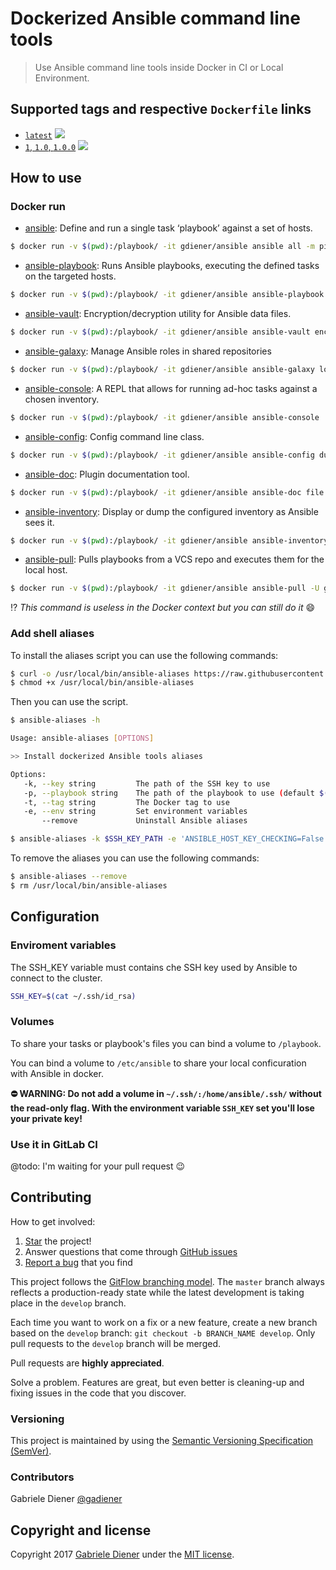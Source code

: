 # Dockerized Ansible command line tools

> Use Ansible command line tools inside Docker in CI or Local Environment.


## Supported tags and respective `Dockerfile` links

  * [`latest`](https://github.com/gadiener/ansible/blob/master/Dockerfile) [![](https://images.microbadger.com/badges/image/gdiener/ansible:latest.svg)](http://microbadger.com/images/gdiener/ansible:latest)
  * [`1`, `1.0`, `1.0.0`](https://github.com/gadiener/ansible/blob/1.0.0/Dockerfile) [![](https://images.microbadger.com/badges/image/gdiener/ansible:1.svg)](http://microbadger.com/images/gdiener/ansible:1)


## How to use

### Docker run

 * [ansible](https://docs.ansible.com/ansible/2.5/cli/ansible.html): Define and run a single task ‘playbook’ against a set of hosts.

```bash
$ docker run -v $(pwd):/playbook/ -it gdiener/ansible ansible all -m ping
```

* [ansible-playbook](https://docs.ansible.com/ansible/2.5/cli/ansible-playbook.html): Runs Ansible playbooks, executing the defined tasks on the targeted hosts.

```bash
$ docker run -v $(pwd):/playbook/ -it gdiener/ansible ansible-playbook site.yml
```

* [ansible-vault](https://docs.ansible.com/ansible/2.5/cli/ansible-vault.html): Encryption/decryption utility for Ansible data files.

```bash
$ docker run -v $(pwd):/playbook/ -it gdiener/ansible ansible-vault encrypt_string
```

* [ansible-galaxy](https://docs.ansible.com/ansible/2.5/cli/ansible-galaxy.html):  Manage Ansible roles in shared repositories

```bash
$ docker run -v $(pwd):/playbook/ -it gdiener/ansible ansible-galaxy login
```

* [ansible-console](https://docs.ansible.com/ansible/2.5/cli/ansible-console.html): A REPL that allows for running ad-hoc tasks against a chosen inventory.

```bash
$ docker run -v $(pwd):/playbook/ -it gdiener/ansible ansible-console
```

* [ansible-config](https://docs.ansible.com/ansible/2.5/cli/ansible-config.html): Config command line class.

```bash
$ docker run -v $(pwd):/playbook/ -it gdiener/ansible ansible-config dump
```

* [ansible-doc](https://docs.ansible.com/ansible/2.5/cli/ansible-doc.html): Plugin documentation tool.

```bash
$ docker run -v $(pwd):/playbook/ -it gdiener/ansible ansible-doc file
```

* [ansible-inventory](https://docs.ansible.com/ansible/2.5/cli/ansible-inventory.html): Display or dump the configured inventory as Ansible sees it.

```bash
$ docker run -v $(pwd):/playbook/ -it gdiener/ansible ansible-inventory --host localhost
```

* [ansible-pull](https://docs.ansible.com/ansible/2.5/cli/ansible-pull.html): Pulls playbooks from a VCS repo and executes them for the local host.

```bash
$ docker run -v $(pwd):/playbook/ -it gdiener/ansible ansible-pull -U git@github.com:gadiener/unknown-ansible-repository.git site.yml
```

⁉️ *This command is useless in the Docker context but you can still do it* 😄

### Add shell aliases

To install the aliases script you can use the following commands:

```bash
$ curl -o /usr/local/bin/ansible-aliases https://raw.githubusercontent.com/gadiener/ansible/master/ansible-aliases.sh
$ chmod +x /usr/local/bin/ansible-aliases
```

Then you can use the script.

```bash
$ ansible-aliases -h

Usage: ansible-aliases [OPTIONS]

>> Install dockerized Ansible tools aliases

Options:
   -k, --key string         The path of the SSH key to use
   -p, --playbook string    The path of the playbook to use (default $(pwd))
   -t, --tag string         The Docker tag to use
   -e, --env string         Set environment variables
       --remove             Uninstall Ansible aliases
```

```bash
$ ansible-aliases -k $SSH_KEY_PATH -e 'ANSIBLE_HOST_KEY_CHECKING=False'
```

To remove the aliases you can use the following commands:

```bash
$ ansible-aliases --remove
$ rm /usr/local/bin/ansible-aliases
```


## Configuration

### Enviroment variables

The SSH_KEY variable must contains che SSH key used by Ansible to connect to the cluster.

```Bash
SSH_KEY=$(cat ~/.ssh/id_rsa)
```

### Volumes

To share your tasks or playbook's files you can bind a volume to `/playbook`.

You can bind a volume to `/etc/ansible` to share your local conficuration with Ansible in docker.

**⛔️ WARNING: Do not add a volume in `~/.ssh/:/home/ansible/.ssh/` without the read-only flag. With the environment variable `SSH_KEY` set you'll lose your private key!**

### Use it in GitLab CI

@todo: I'm waiting for your pull request 😉


## Contributing

How to get involved:

1. [Star](https://github.com/gadiener/docker-mariadb-replication/stargazers) the project!
2. Answer questions that come through [GitHub issues](https://github.com/gadiener/docker-mariadb-replication/issues?state=open)
3. [Report a bug](https://github.com/gadiener/docker-mariadb-replication/issues/new) that you find

This project follows the [GitFlow branching model](http://nvie.com/posts/a-successful-git-branching-model). The ```master``` branch always reflects a production-ready state while the latest development is taking place in the ```develop``` branch.

Each time you want to work on a fix or a new feature, create a new branch based on the ```develop``` branch: ```git checkout -b BRANCH_NAME develop```. Only pull requests to the ```develop``` branch will be merged.

Pull requests are **highly appreciated**.

Solve a problem. Features are great, but even better is cleaning-up and fixing issues in the code that you discover.

### Versioning

This project is maintained by using the [Semantic Versioning Specification (SemVer)](http://semver.org).

### Contributors

Gabriele Diener [@gadiener](https://github.com/gadiener)


## Copyright and license

Copyright 2017 [Gabriele Diener](https://gdiener.com) under the [MIT license](LICENSE.md).